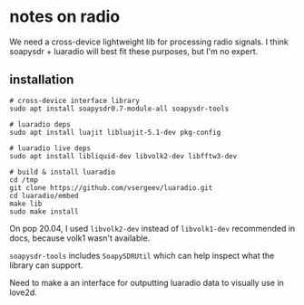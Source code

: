 # notes on radio

We need a cross-device lightweight lib for processing radio signals.  I think soapysdr + luaradio will best fit these purposes, but I'm no expert.

## installation

```
# cross-device interface library
sudo apt install soapysdr0.7-module-all soapysdr-tools

# luaradio deps
sudo apt install luajit libluajit-5.1-dev pkg-config

# luaradio live deps
sudo apt install libliquid-dev libvolk2-dev libfftw3-dev

# build & install luaradio
cd /tmp
git clone https://github.com/vsergeev/luaradio.git
cd luaradio/embed
make lib
sudo make install
```

On pop 20.04, I used `libvolk2-dev` instead of `libvolk1-dev` recommended in docs, because volk1 wasn't available.

`soapysdr-tools` includes `SoapySDRUtil` which can help inspect what the library can support.

Need to make a an interface for outputting luaradio data to visually use in love2d.